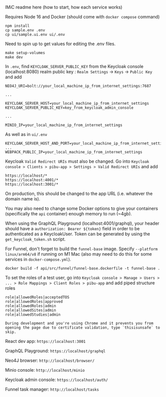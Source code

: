 IMiC readme here (how to start, how each service works)

Requires Node 16 and Docker (should come with `docker compose` command)
```
npm install
cp sample.env .env
cp ui/sample.ui.env ui/.env
```

Need to spin up to get values for editing the .env files.
```
make setup-volumes
make dev
```

In `.env`, find `KEYCLOAK_SERVER_PUBLIC_KEY` from the Keycloak console (localhost:8080) realm public key : `Realm Settings` -> `Keys` -> `Public Key` and add
```
NEO4J_URI=bolt://your_local_machine_ip_from_internet_settings:7687

...

KEYCLOAK_SERVER_HOST=your_local_machine_ip_from_internet_settings
KEYCLOAK_SERVER_PUBLIC_KEY=key_from_keycloak_admin_console

...

MINIO_IP=your_local_machine_ip_from_internet_settings
```
As well as in `ui/.env`
```
KEYCLOAK_SERVER_HOST_AND_PORT=your_local_machine_ip_from_internet_settings
...
WEBPACK_PUBLIC_IP=your_local_machine_ip_from_internet_settings
```

Keycloak `Valid Redirect URIs` must also be changed.
Go into `Keycloak console > Clients > pibu-app > Settings > Valid Redirect URIs` and add
```
https://localhost/*
https://localhost:4001/*
https://localhost:3001/*
``` 
On production, this should be changed to the app URL (i.e. whatever the domain name is).

You may also need to change some Docker options to give your containers (specifically the `api` container) enough memory to run (~4gb). 

When using the GraphQL Playground (localhost:4001/graphql), your header should have a `authorization: Bearer ${token}` field in order to be authenticated as a KeycloakUser.
Token can be generated by using the `get_keycloak_token.sh` script.

For Funnel, don't forget to build the `funnel-base` image. Specify `--platform linux/arm64/v8` if running on M1 Mac (also may need to do this for some services in `docker-compose.yml`).
```
docker build -f api/src/funnel/funnel-base.dockerfile -t funnel-base .
```

To set the roles of a test user, go into `Keycloak console > Manage > Users > ... > Role Mappings > Client Roles > pibu-app`
and add piped structure roles
```
role|allowedRoles|acceptedTOS
role|allowedRoles|approved
role|allowedRoles|admin
role|allowedSites|admin
role|allowedStudies|admin
```

    During development and you're using Chrome and it prevents you from opening the page due to certificate validation, type `thisisunsafe` to skip.

React dev app: `https://localhost:3001`

GraphQL Playground: `https://localhost/graphql`

Neo4J browser: `http://localhost/browser/`

Minio console: `http://localhost/minio`

Keycloak admin console: `https://localhost/auth/`

Funnel task manager: `http://localhost/tasks`
